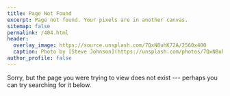 ```yaml
---
title: Page Not Found
excerpt: Page not found. Your pixels are in another canvas.
sitemap: false
permalink: /404.html
header:
  overlay_image: https://source.unsplash.com/7QxN8uhK72A/2560x400
  caption: Photo by [Steve Johnson](https://unsplash.com/photos/7QxN8uhK72A) on [Unsplash](https://unsplash.com)
author_profile: false
---
```


Sorry, but the page you were trying to view does not exist --- perhaps you can try searching for it below.

<script>
  var GOOG_FIXURL_LANG = 'en';
  var GOOG_FIXURL_SITE = '{{ site.url }}'
</script>
<script src="https://linkhelp.clients.google.com/tbproxy/lh/wm/fixurl.js">
</script>
